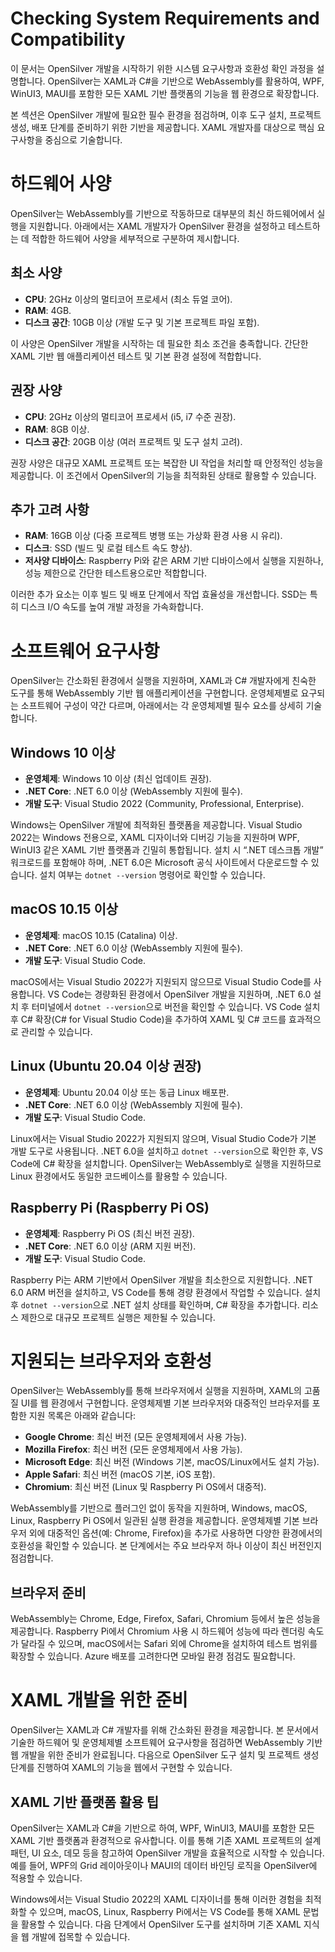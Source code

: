 # Checking System Requirements and Compatibility  
이 문서는 OpenSilver 개발을 시작하기 위한 시스템 요구사항과 호환성 확인 과정을 설명합니다. OpenSilver는 XAML과 C#을 기반으로 WebAssembly를 활용하여, WPF, WinUI3, MAUI를 포함한 모든 XAML 기반 플랫폼의 기능을 웹 환경으로 확장합니다. 

본 섹션은 OpenSilver 개발에 필요한 필수 환경을 점검하며, 이후 도구 설치, 프로젝트 생성, 배포 단계를 준비하기 위한 기반을 제공합니다. XAML 개발자를 대상으로 핵심 요구사항을 중심으로 기술합니다.

# 하드웨어 사양  
OpenSilver는 WebAssembly를 기반으로 작동하므로 대부분의 최신 하드웨어에서 실행을 지원합니다. 아래에서는 XAML 개발자가 OpenSilver 환경을 설정하고 테스트하는 데 적합한 하드웨어 사양을 세부적으로 구분하여 제시합니다.

## 최소 사양  
- **CPU**: 2GHz 이상의 멀티코어 프로세서 (최소 듀얼 코어).  
- **RAM**: 4GB.  
- **디스크 공간**: 10GB 이상 (개발 도구 및 기본 프로젝트 파일 포함).  

이 사양은 OpenSilver 개발을 시작하는 데 필요한 최소 조건을 충족합니다. 간단한 XAML 기반 웹 애플리케이션 테스트 및 기본 환경 설정에 적합합니다.

## 권장 사양  
- **CPU**: 2GHz 이상의 멀티코어 프로세서 (i5, i7 수준 권장).  
- **RAM**: 8GB 이상.  
- **디스크 공간**: 20GB 이상 (여러 프로젝트 및 도구 설치 고려).  

권장 사양은 대규모 XAML 프로젝트 또는 복잡한 UI 작업을 처리할 때 안정적인 성능을 제공합니다. 이 조건에서 OpenSilver의 기능을 최적화된 상태로 활용할 수 있습니다.

## 추가 고려 사항  
- **RAM**: 16GB 이상 (다중 프로젝트 병행 또는 가상화 환경 사용 시 유리).  
- **디스크**: SSD (빌드 및 로컬 테스트 속도 향상).  
- **저사양 디바이스**: Raspberry Pi와 같은 ARM 기반 디바이스에서 실행을 지원하나, 성능 제한으로 간단한 테스트용으로만 적합합니다.  

이러한 추가 요소는 이후 빌드 및 배포 단계에서 작업 효율성을 개선합니다. SSD는 특히 디스크 I/O 속도를 높여 개발 과정을 가속화합니다.

# 소프트웨어 요구사항  
OpenSilver는 간소화된 환경에서 실행을 지원하며, XAML과 C# 개발자에게 친숙한 도구를 통해 WebAssembly 기반 웹 애플리케이션을 구현합니다. 운영체제별로 요구되는 소프트웨어 구성이 약간 다르며, 아래에서는 각 운영체제별 필수 요소를 상세히 기술합니다.

## Windows 10 이상  
- **운영체제**: Windows 10 이상 (최신 업데이트 권장).  
- **.NET Core**: .NET 6.0 이상 (WebAssembly 지원에 필수).  
- **개발 도구**: Visual Studio 2022 (Community, Professional, Enterprise).  

Windows는 OpenSilver 개발에 최적화된 플랫폼을 제공합니다. Visual Studio 2022는 Windows 전용으로, XAML 디자이너와 디버깅 기능을 지원하며 WPF, WinUI3 같은 XAML 기반 플랫폼과 긴밀히 통합됩니다. 설치 시 “.NET 데스크톱 개발” 워크로드를 포함해야 하며, .NET 6.0은 Microsoft 공식 사이트에서 다운로드할 수 있습니다. 설치 여부는 `dotnet --version` 명령어로 확인할 수 있습니다.

## macOS 10.15 이상  
- **운영체제**: macOS 10.15 (Catalina) 이상.  
- **.NET Core**: .NET 6.0 이상 (WebAssembly 지원에 필수).  
- **개발 도구**: Visual Studio Code.  

macOS에서는 Visual Studio 2022가 지원되지 않으므로 Visual Studio Code를 사용합니다. VS Code는 경량화된 환경에서 OpenSilver 개발을 지원하며, .NET 6.0 설치 후 터미널에서 `dotnet --version`으로 버전을 확인할 수 있습니다. VS Code 설치 후 C# 확장(C# for Visual Studio Code)을 추가하여 XAML 및 C# 코드를 효과적으로 관리할 수 있습니다.

## Linux (Ubuntu 20.04 이상 권장)  
- **운영체제**: Ubuntu 20.04 이상 또는 동급 Linux 배포판.  
- **.NET Core**: .NET 6.0 이상 (WebAssembly 지원에 필수).  
- **개발 도구**: Visual Studio Code.  

Linux에서는 Visual Studio 2022가 지원되지 않으며, Visual Studio Code가 기본 개발 도구로 사용됩니다. .NET 6.0을 설치하고 `dotnet --version`으로 확인한 후, VS Code에 C# 확장을 설치합니다. OpenSilver는 WebAssembly로 실행을 지원하므로 Linux 환경에서도 동일한 코드베이스를 활용할 수 있습니다.

## Raspberry Pi (Raspberry Pi OS)  
- **운영체제**: Raspberry Pi OS (최신 버전 권장).  
- **.NET Core**: .NET 6.0 이상 (ARM 지원 버전).  
- **개발 도구**: Visual Studio Code.  

Raspberry Pi는 ARM 기반에서 OpenSilver 개발을 최소한으로 지원합니다. .NET 6.0 ARM 버전을 설치하고, VS Code를 통해 경량 환경에서 작업할 수 있습니다. 설치 후 `dotnet --version`으로 .NET 설치 상태를 확인하며, C# 확장을 추가합니다. 리소스 제한으로 대규모 프로젝트 실행은 제한될 수 있습니다.

# 지원되는 브라우저와 호환성  
OpenSilver는 WebAssembly를 통해 브라우저에서 실행을 지원하며, XAML의 고품질 UI를 웹 환경에서 구현합니다. 운영체제별 기본 브라우저와 대중적인 브라우저를 포함한 지원 목록은 아래와 같습니다:

- **Google Chrome**: 최신 버전 (모든 운영체제에서 사용 가능).  
- **Mozilla Firefox**: 최신 버전 (모든 운영체제에서 사용 가능).  
- **Microsoft Edge**: 최신 버전 (Windows 기본, macOS/Linux에서도 설치 가능).  
- **Apple Safari**: 최신 버전 (macOS 기본, iOS 포함).  
- **Chromium**: 최신 버전 (Linux 및 Raspberry Pi OS에서 대중적).  

WebAssembly를 기반으로 플러그인 없이 동작을 지원하며, Windows, macOS, Linux, Raspberry Pi OS에서 일관된 실행 환경을 제공합니다. 운영체제별 기본 브라우저 외에 대중적인 옵션(예: Chrome, Firefox)을 추가로 사용하면 다양한 환경에서의 호환성을 확인할 수 있습니다. 본 단계에서는 주요 브라우저 하나 이상이 최신 버전인지 점검합니다.

## 브라우저 준비  
WebAssembly는 Chrome, Edge, Firefox, Safari, Chromium 등에서 높은 성능을 제공합니다. Raspberry Pi에서 Chromium 사용 시 하드웨어 성능에 따라 렌더링 속도가 달라질 수 있으며, macOS에서는 Safari 외에 Chrome을 설치하여 테스트 범위를 확장할 수 있습니다. Azure 배포를 고려한다면 모바일 환경 점검도 필요합니다.

# XAML 개발을 위한 준비  
OpenSilver는 XAML과 C# 개발자를 위해 간소화된 환경을 제공합니다. 본 문서에서 기술한 하드웨어 및 운영체제별 소프트웨어 요구사항을 점검하면 WebAssembly 기반 웹 개발을 위한 준비가 완료됩니다. 다음으로 OpenSilver 도구 설치 및 프로젝트 생성 단계를 진행하여 XAML의 기능을 웹에서 구현할 수 있습니다.

## XAML 기반 플랫폼 활용 팁  
OpenSilver는 XAML과 C#을 기반으로 하여, WPF, WinUI3, MAUI를 포함한 모든 XAML 기반 플랫폼과 환경적으로 유사합니다. 이를 통해 기존 XAML 프로젝트의 설계 패턴, UI 요소, 데모 등을 참고하여 OpenSilver 개발을 효율적으로 시작할 수 있습니다. 예를 들어, WPF의 Grid 레이아웃이나 MAUI의 데이터 바인딩 로직을 OpenSilver에 적용할 수 있습니다. 

Windows에서는 Visual Studio 2022의 XAML 디자이너를 통해 이러한 경험을 최적화할 수 있으며, macOS, Linux, Raspberry Pi에서는 VS Code를 통해 XAML 문법을 활용할 수 있습니다. 다음 단계에서 OpenSilver 도구를 설치하며 기존 XAML 지식을 웹 개발에 접목할 수 있습니다.